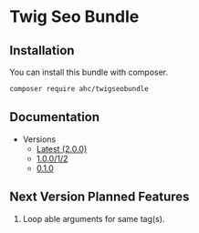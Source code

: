 # Twig Seo Bundle

## Installation
You can install this bundle with composer.
```bash
composer require ahc/twigseobundle
```

## Documentation
* Versions
    * [Latest (2.0.0)](https://github.com/ahmetcelikezer/twig-seo-bundle/tree/master/Resources/doc/latest/README.md)
    * [1.0.0/1/2](https://github.com/ahmetcelikezer/twig-seo-bundle/blob/master/Resources/doc/v1.0.0/README.md)
    * [0.1.0](https://github.com/ahmetcelikezer/twig-seo-bundle/blob/master/Resources/doc/v0.1.0/README.md)
    
## Next Version Planned Features
1. Loop able arguments for same tag(s).